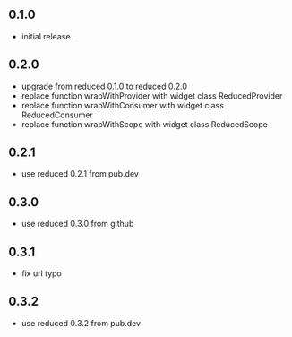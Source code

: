 ## 0.1.0

* initial release.

## 0.2.0

* upgrade from reduced 0.1.0 to reduced 0.2.0
* replace function wrapWithProvider with widget class ReducedProvider
* replace function wrapWithConsumer with widget class ReducedConsumer
* replace function wrapWithScope with widget class ReducedScope

## 0.2.1

* use reduced 0.2.1 from pub.dev

## 0.3.0

* use reduced 0.3.0 from github

## 0.3.1

* fix url typo

## 0.3.2

* use reduced 0.3.2 from pub.dev


